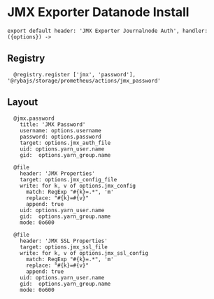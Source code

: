 
# JMX Exporter Datanode Install

    export default header: 'JMX Exporter Journalnode Auth', handler: ({options}) ->

## Registry

      @registry.register ['jmx', 'password'], '@rybajs/storage/prometheus/actions/jmx_password'

## Layout

      @jmx.password
        title: 'JMX Password'
        username: options.username
        password: options.password
        target: options.jmx_auth_file
        uid: options.yarn_user.name
        gid:  options.yarn_group.name

      @file
        header: 'JMX Properties'
        target: options.jmx_config_file
        write: for k, v of options.jmx_config
          match: RegExp "#{k}=.*", 'm'
          replace: "#{k}=#{v}"
          append: true
        uid: options.yarn_user.name
        gid:  options.yarn_group.name
        mode: 0o600

      @file
        header: 'JMX SSL Properties'
        target: options.jmx_ssl_file
        write: for k, v of options.jmx_ssl_config
          match: RegExp "#{k}=.*", 'm'
          replace: "#{k}=#{v}"
          append: true
        uid: options.yarn_user.name
        gid:  options.yarn_group.name
        mode: 0o600
